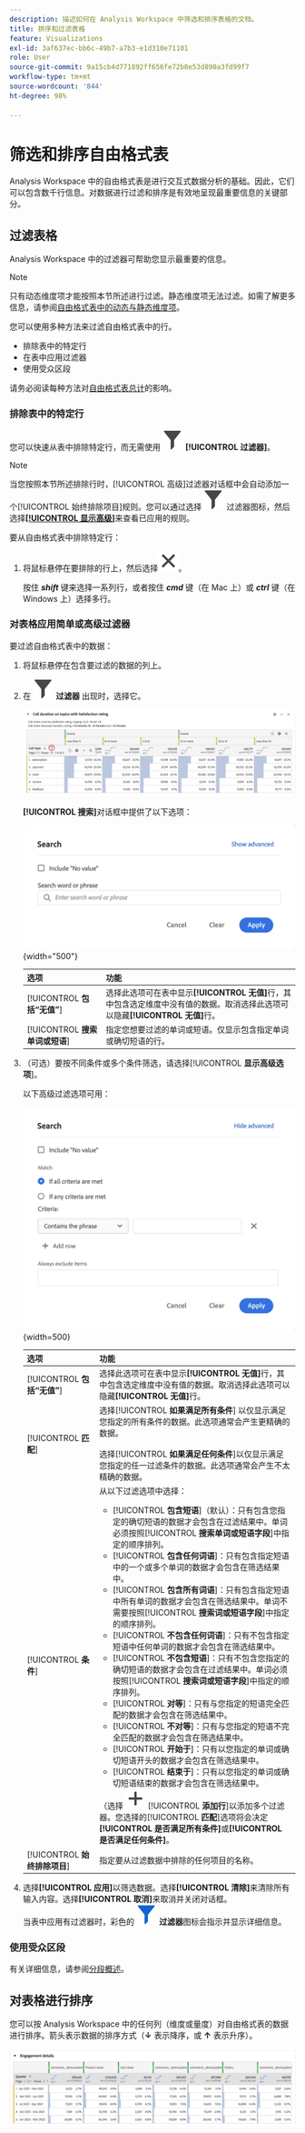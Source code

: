 ```yaml
---
description: 描述如何在 Analysis Workspace 中筛选和排序表格的文档。
title: 排序和过滤表格
feature: Visualizations
exl-id: 3af637ec-bb6c-49b7-a7b3-e1d310e71101
role: User
source-git-commit: 9a15cb4d771892ff656fe72b8e53d890a3fd99f7
workflow-type: tm+mt
source-wordcount: '844'
ht-degree: 98%

---
```


# 筛选和排序自由格式表

Analysis Workspace 中的自由格式表是进行交互式数据分析的基础。因此，它们可以包含数千行信息。对数据进行过滤和排序是有效地呈现最重要信息的关键部分。

<!--The following video covers filter and sort options in Analysis Workspace, in addition to pagination options:

>[!VIDEO](https://video.tv.adobe.com/v/327345?captions=chi_hans)-->

## 过滤表格

Analysis Workspace 中的过滤器可帮助您显示最重要的信息。

>[!NOTE]
>
> 只有动态维度项才能按照本节所述进行过滤。静态维度项无法过滤。如需了解更多信息，请参阅[自由格式表中的动态与静态维度项](/help/analysis-workspace/visualizations/freeform-table/column-row-settings/manual-vs-dynamic-rows.md)。

您可以使用多种方法来过滤自由格式表中的行。

- 排除表中的特定行
- 在表中应用过滤器
- 使用受众区段

请务必阅读每种方法对[自由格式表总计](/help/analysis-workspace/visualizations/freeform-table/workspace-totals.md)的影响。

### 排除表中的特定行

您可以快速从表中排除特定行，而无需使用 ![过滤器](/help/assets/icons/Filter.svg) **[!UICONTROL 过滤器]**。

>[!NOTE]
>
>当您按照本节所述排除行时，[!UICONTROL 高级]过滤器对话框中会自动添加一个[!UICONTROL 始终排除项目]规则。您可以通过选择 ![过滤器](/help/assets/icons/Filter.svg) 过滤器图标，然后选择[**[!UICONTROL 显示高级]**](#apply-a-simple-or-advanced-filter-to-a-table)来查看已应用的规则。

要从自由格式表中排除特定行：

1. 将鼠标悬停在要排除的行上，然后选择![关闭](/help/assets/icons/Close.svg)。

   按住 ***shift*** 键来选择一系列行，或者按住 ***cmd*** 键（在 Mac 上）或 ***ctrl*** 键（在 Windows 上）选择多行。

<!--### Right-click > Delete selected rows

Note: this option does not seem to work. AN-338422

1. Select 1 or more rows. 
1. Right-click and select **[!UICONTROL Delete Selected Rows]**. 

   This action will remove the rows from the table and apply a table filter.-->


### 对表格应用简单或高级过滤器

要过滤自由格式表中的数据：

1. 将鼠标悬停在包含要过滤的数据的列上。<!--only some types of columns show the filter... Which? Just Dimensions?-->

1. 在 ![过滤器](/help/assets/icons/Filter.svg) **过滤器** 出现时，选择它。

   ![突出显示过滤器图标的自由格式表。](assets/table-filter-icon.png)

   **[!UICONTROL 搜索]**&#x200B;对话框中提供了以下选项：

   ![简单过滤器](assets/filter-simple.png){width="500"}

   | 选项 | 功能 |
   |---------|----------|
   | [!UICONTROL **包括“无值”**] | 选择此选项可在表中显示&#x200B;**[!UICONTROL 无值]**&#x200B;行，其中包含选定维度中没有值的数据。取消选择此选项可以隐藏&#x200B;**[!UICONTROL 无值]**&#x200B;行。 |
   | [!UICONTROL **搜索单词或短语**] | 指定您想要过滤的单词或短语。仅显示包含指定单词或确切短语的行。 |


1. （可选）要按不同条件或多个条件筛选，请选择&#x200B;[!UICONTROL **显示高级选项**]。

   以下高级过滤选项可用：

   ![简单过滤器](assets/filter-advanced.png){width=500}

   | 选项 | 功能 |
   |---------|----------|
   | [!UICONTROL **包括“无值”**] | 选择此选项可在表中显示&#x200B;**[!UICONTROL 无值]**&#x200B;行，其中包含选定维度中没有值的数据。取消选择此选项可以隐藏&#x200B;**[!UICONTROL 无值]**&#x200B;行。 |
   | [!UICONTROL **匹配**] | 选择&#x200B;[!UICONTROL **如果满足所有条件**] 以仅显示满足您指定的所有条件的数据。此选项通常会产生更精确的数据。<br/><br/>选择&#x200B;[!UICONTROL **如果满足任何条件**]&#x200B;以仅显示满足您指定的任一过滤条件的数据。此选项通常会产生不太精确的数据。 |
   | [!UICONTROL **条件**] | 从以下过滤选项中选择：<br/><ul><li>[!UICONTROL **包含短语**]（默认）：只有包含您指定的确切短语的数据才会包含在过滤结果中。单词必须按照&#x200B;[!UICONTROL **搜索单词或短语字段**]&#x200B;中指定的顺序排列。</li><li>[!UICONTROL **包含任何词语**]：只有包含指定短语中的一个或多个单词的数据才会包含在筛选结果中。 </li><li>[!UICONTROL **包含所有词语**]：只有包含指定短语中所有单词的数据才会包含在筛选结果中。单词不需要按照&#x200B;[!UICONTROL **搜索词或短语字段**]&#x200B;中指定的顺序排列。</li><li>[!UICONTROL **不包含任何词语**]：只有不包含指定短语中任何单词的数据才会包含在筛选结果中。 </li><li>[!UICONTROL **不包含短语**]：只有不包含您指定的确切短语的数据才会包含在过滤结果中。单词必须按照&#x200B;[!UICONTROL **搜索词或短语字段**]&#x200B;中指定的顺序排列。</li><li>[!UICONTROL **对等**]：只有与您指定的短语完全匹配的数据才会包含在筛选结果中。 </li><li>[!UICONTROL **不对等**]：只有与您指定的短语不完全匹配的数据才会包含在筛选结果中。 </li><li>[!UICONTROL **开始于**]：只有以您指定的单词或确切短语开头的数据才会包含在筛选结果中。 </li><li>[!UICONTROL **结束于**]：只有以您指定的单词或确切短语结束的数据才会包含在筛选结果中。 </li></ul>（选择 ![添加](/help/assets/icons/Add.svg) [!UICONTROL **添加行**]&#x200B;以添加多个过滤器。您选择的&#x200B;[!UICONTROL **匹配**]&#x200B;选项将会决定&#x200B;**[!UICONTROL 是否满足所有条件]**&#x200B;或&#x200B;**[!UICONTROL 是否满足任何条件]**。 |
   | [!UICONTROL **始终排除项目**] | 指定要从过滤数据中排除的任何项目的名称。 |

1. 选择&#x200B;**[!UICONTROL 应用]**&#x200B;以筛选数据。选择&#x200B;**[!UICONTROL 清除]**&#x200B;来清除所有输入内容。选择&#x200B;**[!UICONTROL 取消]**&#x200B;来取消并关闭对话框。<br/>当表中应用有过滤器时，彩色的 ![过滤器](/help/assets/icons/FilterColored.svg) **过滤器**&#x200B;图标会指示并显示详细信息。

### 使用受众区段

有关详细信息，请参阅[分段概述](/help/components/filters/filters-overview.md)。

## 对表格进行排序

您可以按 Analysis Workspace 中的任何列（维度或量度）对自由格式表的数据进行排序。箭头表示数据的排序方式（**↓** 表示降序，或 **↑** 表示升序）。

![排序](assets/sorting.gif)
